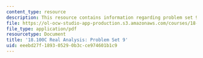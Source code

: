 ```yaml
---
content_type: resource
description: This resource contains information regarding problem set 9.
file: https://ol-ocw-studio-app-production.s3.amazonaws.com/courses/18-100c-real-analysis-fall-2012/eeebd27f189305290b3cce974601b1c9_MIT18_100CF12_ps9.pdf
file_type: application/pdf
resourcetype: Document
title: '18.100C Real Analysis: Problem Set 9'
uid: eeebd27f-1893-0529-0b3c-ce974601b1c9
---
```

